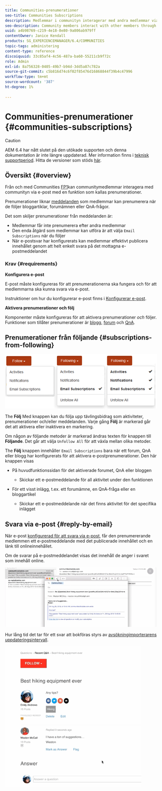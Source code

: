 ```yaml
---
title: Communities-prenumerationer
seo-title: Communities Subscriptions
description: Medlemmar i communityn interagerar med andra medlemmar via e-post
seo-description: Community members interact with other members through email
uuid: a4b98769-c219-4e18-8e80-9a806ab979ff
contentOwner: Janice Kendall
products: SG_EXPERIENCEMANAGER/6.4/COMMUNITIES
topic-tags: administering
content-type: reference
discoiquuid: 33c85af4-4c56-487a-ba60-55211cb9f72c
role: Admin
exl-id: 8a756328-0405-49b7-b94d-3dd5a87c782a
source-git-commit: c5b816d74c6f02f85476d16868844f39b4c47996
workflow-type: tm+mt
source-wordcount: '387'
ht-degree: 1%

---
```


# Communities-prenumerationer {#communities-subscriptions}

>[!CAUTION]
>
>AEM 6.4 har nått slutet på den utökade supporten och denna dokumentation är inte längre uppdaterad. Mer information finns i [teknisk supportperiod](https://helpx.adobe.com/support/programs/eol-matrix.html). Hitta de versioner som stöds [här](https://experienceleague.adobe.com/docs/).

## Översikt {#overview}

Från och med Communities [FP1](deploy-communities.md#latestfeaturepack)kan communitymedlemmar interagera med communityn via e-post med en funktion som kallas prenumerationer.

Prenumerationer liknar [meddelanden](notifications.md) som medlemmar kan prenumerera när de följer bloggartiklar, forumämnen eller QnA-frågor.

Det som skiljer prenumerationer från meddelanden är:

* Medlemmar får inte prenumerera efter andra medlemmar
* Den enda åtgärd som medlemmar kan utföra är att välja `Email Subscriptions` när du följer
* När e-postsvar har konfigurerats kan medlemmar effektivt publicera innehållet genom att helt enkelt svara på det mottagna e-postmeddelandet

### Krav {#requirements}

**Konfigurera e-post**

E-post måste konfigureras för att prenumerationerna ska fungera och för att medlemmarna ska kunna svara via e-post.

Instruktioner om hur du konfigurerar e-post finns i [Konfigurerar e-post](email.md).

**Aktivera prenumerationer och följ**

Komponenter måste konfigureras för att aktivera prenumerationer *och* följer. Funktioner som tillåter prenumerationer är [blogg](blog-feature.md), [forum](forum.md) och [QnA](working-with-qna.md).

## Prenumerationer från följande {#subscriptions-from-following}

![chlimage_1-5](assets/chlimage_1-5.png)

The **Följ** Med knappen kan du följa upp tävlingsbidrag som aktiviteter, prenumerationer och/eller meddelanden. Varje gång **Följ** är markerad går det att aktivera eller inaktivera en markering.

Om någon av följande metoder är markerad ändras texten för knappen till **Följande**. Det går att välja `Unfollow All` för att växla mellan olika metoder.

The **Följ** knappen innehåller `Email Subscriptions` bara när ett forum, QnA eller blogg har konfigurerats för att aktivera e-postprenumerationer. Den här knappen visas

* På huvudfunktionssidan för det aktiverade forumet, QnA eller bloggen

   * Skickar ett e-postmeddelande för all aktivitet under den funktionen

* För ett visst inlägg, t.ex. ett forumämne, en QnA-fråga eller en bloggartikel

   * Skickar ett e-postmeddelande när det finns aktivitet för det specifika inlägget

## Svara via e-post {#reply-by-email}

När e-post [konfigurerad för att svara via e-post](email.md#configure-polling-importer), får den prenumererande medlemmen ett e-postmeddelande med det publicerade innehållet och en länk till onlineinnehållet.

Om de svarar på e-postmeddelandet visas det innehåll de anger i svaret som innehåll online.

![chlimage_1-6](assets/chlimage_1-6.png)

Hur lång tid det tar för ett svar att bokföras styrs av [avsökningimporterarens uppdateringsintervall](email.md#configure-polling-importer).

![chlimage_1-7](assets/chlimage_1-7.png)
